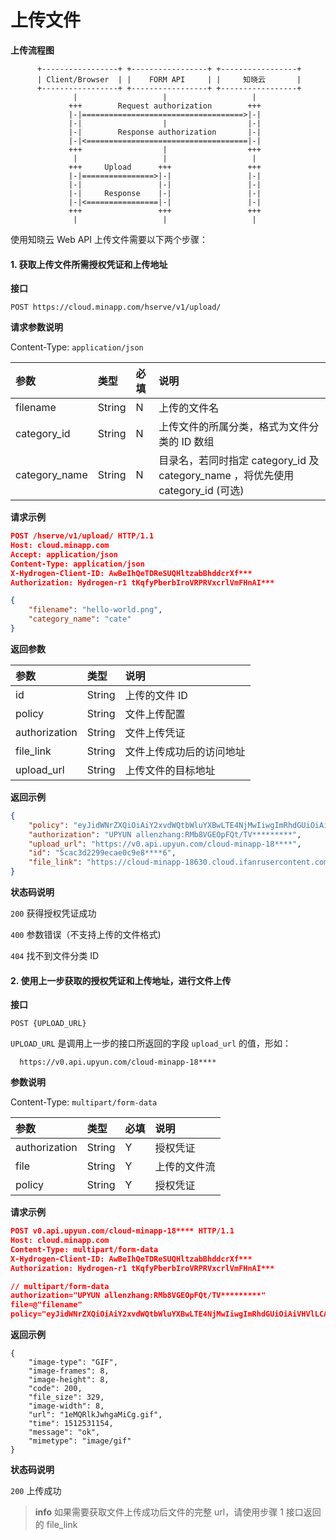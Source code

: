 <!-- ex_nonav -->

# 上传文件

**上传流程图**

```
      +-----------------+ +-----------------+ +-----------------+
      | Client/Browser  | |    FORM API     | |     知晓云       |
      +-----------------+ +-----------------+ +-----------------+
              |                   |                   |
             +++        Request authorization        +++
             |-|====================================>|-|
             |-|                  |                  |-|
             |-|        Response authorization       |-|
             |-|<====================================|-|
             +++                  |                  +++
              |                   |                   |
             +++     Upload      +++                 +++
             |-|================>|-|                 |-|
             |-|                 |-|                 |-|
             |-|     Response    |-|                 |-|
             |-|<================|-|                 |-|
             +++                 +++                 +++
              |                   |                   |
```

使用知晓云 Web API 上传文件需要以下两个步骤：

#### 1. 获取上传文件所需授权凭证和上传地址

**接口**

`POST https://cloud.minapp.com/hserve/v1/upload/`

**请求参数说明**

Content-Type: `application/json`

| 参数           | 类型   | 必填 | 说明 |
| :------------ | :----- | :-- | :-- |
| filename      | String | N   | 上传的文件名 |
| category_id   | String | N   | 上传文件的所属分类，格式为文件分类的 ID 数组 |
| category_name   | String | N   | 目录名，若同时指定 category_id 及 category_name ，将优先使用 category_id (可选) |

**请求示例**

```json
POST /hserve/v1/upload/ HTTP/1.1
Host: cloud.minapp.com
Accept: application/json
Content-Type: application/json
X-Hydrogen-Client-ID: AwBeIhQeTDReSUQHltzabBhddcrXf***
Authorization: Hydrogen-r1 tKqfyPberbIroVRPRVxcrlVmFHnAI***

{
    "filename": "hello-world.png",
    "category_name": "cate"
}
```

**返回参数**

| 参数           | 类型         | 说明 |
| :----------   | :----------- | :-- |
| id            | String       | 上传的文件 ID |
| policy        | String       | 文件上传配置 |
| authorization | String       | 文件上传凭证 |
| file_link     | String       | 文件上传成功后的访问地址 |
| upload_url    | String       | 上传文件的目标地址 |

**返回示例**

```json
{
    "policy": "eyJidWNrZXQiOiAiY2xvdWQtbWluYXBwLTE4NjMwIiwgImRhdGUiOiAiVHVlLCAwOSBBcHIgMjAxOSAwNjozNToxNCBHTVQiLCAic2F2ZS1rZXkiOiAiMWhEa0xpcDVoY3hkUXBsNS5wbmciLCAibm90aWZ5LXVybCI6ICJodHRwczovL3Nzby5pZmFuci5jb20vZXh0YXBpL2h5ZHJvZ2VuL3VweXVuL2NhbGxiYWNrLzE4NjMwLzVjYWMzZDIyOTllY2FlMGM5ZThhYTNlNi8iLCAiZXhwaXJhdG*********",
    "authorization": "UPYUN allenzhang:RMb8VGEOpFQt/TV*********",
    "upload_url": "https://v0.api.upyun.com/cloud-minapp-18****",
    "id": "5cac3d2299ecae0c9e8****6",
    "file_link": "https://cloud-minapp-18630.cloud.ifanrusercontent.com/1hDkLip5hcxdQpl5.png"
}
```

**状态码说明**

`200` 获得授权凭证成功

`400` 参数错误（不支持上传的文件格式)

`404` 找不到文件分类 ID

#### 2. 使用上一步获取的授权凭证和上传地址，进行文件上传

**接口**

`POST {UPLOAD_URL}`

`UPLOAD_URL`  是调用上一步的接口所返回的字段 `upload_url` 的值，形如：

```
  https://v0.api.upyun.com/cloud-minapp-18****
```

**参数说明**

Content-Type: `multipart/form-data`

| 参数           | 类型   | 必填 | 说明 |
| :------------ | :----- | :-- | :-- |
| authorization | String | Y   | 授权凭证 |
| file          | String | Y   | 上传的文件流 |
| policy        | String | Y   | 授权凭证 |

**请求示例**

```json
POST v0.api.upyun.com/cloud-minapp-18**** HTTP/1.1
Host: cloud.minapp.com
Content-Type: multipart/form-data
X-Hydrogen-Client-ID: AwBeIhQeTDReSUQHltzabBhddcrXf***
Authorization: Hydrogen-r1 tKqfyPberbIroVRPRVxcrlVmFHnAI***

// multipart/form-data
authorization="UPYUN allenzhang:RMb8VGEOpFQt/TV*********" 
file=@"filename"
policy="eyJidWNrZXQiOiAiY2xvdWQtbWluYXBwLTE4NjMwIiwgImRhdGUiOiAiVHVlLCAwOSBBcHIgMjAxOSAwNjozNToxNCBHTVQiLCAic2F2ZS1rZXkiOiAiMWhEa0xpcDVoY3hkUXBsNS5wbmciLCAibm90aWZ5LXVybCI6ICJodHRwczovL3Nzby5pZmFuci5jb20vZXh0YXBpL2h5ZHJvZ2VuL3VweXVuL2NhbGxiYWNrLzE4NjMwLzVjYWMzZDIyOTllY2FlMGM5ZThhYTNlNi8iLCAiZXhwaXJhdG*********"
```

**返回示例**

```
{
    "image-type": "GIF",
    "image-frames": 8,
    "image-height": 8,
    "code": 200,
    "file_size": 329,
    "image-width": 8,
    "url": "1eMQRlkJwhgaMiCg.gif",
    "time": 1512531154,
    "message": "ok",
    "mimetype": "image/gif"
}
```

**状态码说明**

`200` 上传成功

> **info**
> 如果需要获取文件上传成功后文件的完整 url，请使用步骤 1 接口返回的 file_link
